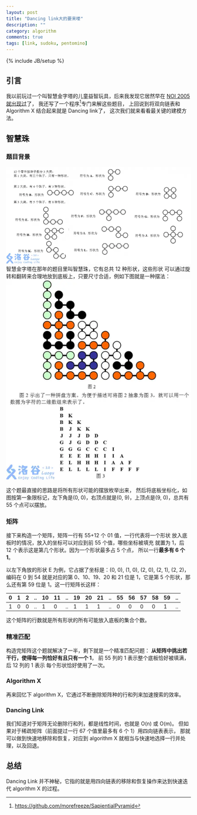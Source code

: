```yaml
---
layout: post
title: "Dancing link大的要来喽"
description: ""
category: algorithm
comments: true
tags: [link, sudoku, pentomino]
---
```


{% include JB/setup %}


## 引言
我以前玩过一个叫智慧金字塔的儿童益智玩具，后来我发现它居然早在 [NOI 2005 就出现过](https://www.luogu.com.cn/problem/P4205)了，
我还写了一个程序[^1]专门来解这些题目，
上回说到将双向链表和 Algorithm X 结合起来就是 Dancing link了，
这次我们就来看看最关键的建模方法。
<!--more-->

## 智慧珠

### 题目背景
![alt text](../images/dancing_shapes.png)
智慧金字塔在那年的题目里叫智慧珠，它有总共 12 种形状，这些形状
可以通过旋转和翻转来合理地放到底板上，只要尺寸合适，例如下图就是一种摆法：
![alt text](../images/dancing_solution.png)

这个题最直接的思路是将所有形状可能的摆放枚举出来，
然后将底板坐标化，如图按第一象限标记，左下角是(0, 0)，右顶点就是(0, 9)，上顶点是(9, 0)，总共有 55 个点可以摆放。

### 矩阵
接下来构造一个矩阵，矩阵一行有 55+12 个 01 值，一行代表将一个形状
放入底板时的情况，放入的坐标可以对应到前 55 个值，哪些坐标被填充
就置为 1，后 12 个表示这是第几个形状。因为一个形状最多占 5 个点，
所以一行**最多有 6 个 1**。

以左下角放的形状 E 为例，它占据了坐标是：(0, 0), (1, 0), (2, 0),
(2, 1), (2, 2)，编码在 0 到 54 就是对应的第 0、10、19、20 和 21
位是 1，它是第 5 个形状，那么还有第 59 位是 1。这一行矩阵长这样：

| 0| 1| 2|..|10|11|..|19|20|21|..|55|56|57|58|59|..|
|--|--|--|--|--|--|--|--|--|--|--|--|--|--|--|--|--|
| 1| 0| 0|..| 1| 0|..| 1| 1| 1|..| 0| 0| 0| 0| 1|..|

这个矩阵的行数就是所有形状的所有可能放入底板的集合个数。

### 精准匹配
构造完矩阵这个题就解决了一半，剩下就是一个精准匹配问题：
**从矩阵中挑出若干行，使得每一列恰好有且只有一个 1**，
前 55 列的 1 表示整个底板恰好被填满，后 12 列的 1 表示
每个形状恰好使用了一次。

### Algorithm X
再来回忆下 algorithm X，它通过不断删除矩阵种的行和列来加速搜索的效率。

### Dancing Link
我们知道对于矩阵无论删除行和列，都是线性时间，也就是 O(n) 或 O(m)。
但如果对于稀疏矩阵（前面提过一行 67 个值里最多有 6 个 1）用四向链表表示，
那就可以做到快速地移除和恢复，对应到 algorithm X 就相当与快速地选择一行并处理，以及回退。

## 总结
Dancing Link 并不神秘，它指的就是用四向链表的移除和恢复操作来达到快速迭代 algorithm X 的过程。

[^1]: <https://github.com/morefreeze/SapientialPyramid>
